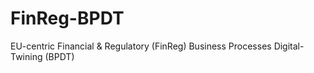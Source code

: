 # FinReg-BPDT
EU-centric Financial &amp; Regulatory (FinReg) Business Processes Digital-Twining (BPDT)
